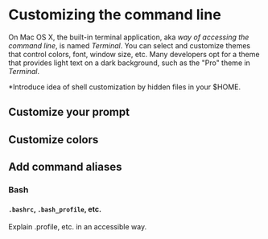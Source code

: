 # Customizing the command line


On Mac OS X, the built-in terminal application, aka _way of accessing the command line_, is named *Terminal*. You can select and customize themes that control colors, font, window size, etc. Many developers opt for a theme that provides light text on a dark background, such as the "Pro" theme in *Terminal*.

*Introduce idea of shell customization by hidden files in your $HOME.

## Customize your prompt

## Customize colors

## Add command aliases

### Bash

#### `.bashrc`, `.bash_profile`, etc.

Explain .profile, etc. in an accessible way.
